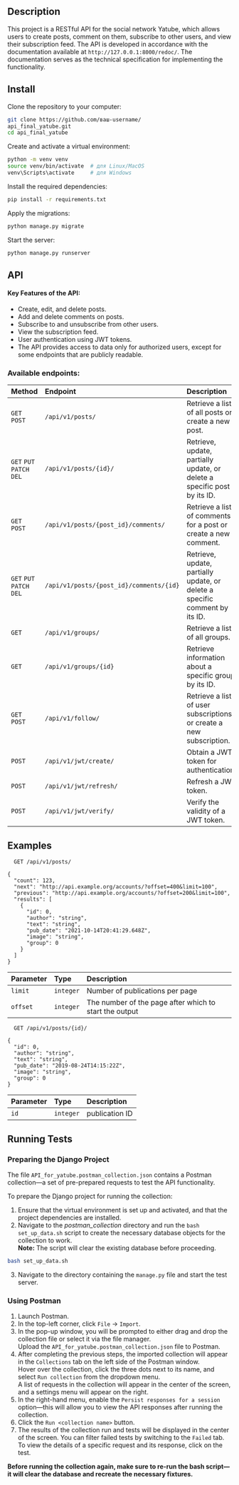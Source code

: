 
## Description

This project is a RESTful API for the social network Yatube, which allows users to create posts, comment on them, subscribe to other users, and view their subscription feed. The API is developed in accordance with the documentation available at `http://127.0.0.1:8000/redoc/`. The documentation serves as the technical specification for implementing the functionality.


## Install

Clone the repository to your computer:

```bash
git clone https://github.com/ваш-username/      
api_final_yatube.git
cd api_final_yatube
```

Create and activate a virtual environment:

```bash
python -m venv venv
source venv/bin/activate  # для Linux/MacOS
venv\Scripts\activate     # для Windows
```

Install the required dependencies:

```bash
pip install -r requirements.txt
```

Apply the migrations:
```bash
python manage.py migrate
```

Start the server:
```bash
python manage.py runserver
```
## API

#### Key Features of the API:
- Create, edit, and delete posts.
- Add and delete comments on posts.
- Subscribe to and unsubscribe from other users.
- View the subscription feed.
- User authentication using JWT tokens.
- The API provides access to data only for authorized users, except for some endpoints that are publicly readable.

### Available endpoints:

| Method | Endpoint     | Description                       |
| :-------- | :------- | :-------------------------------- |
| `GET` `POST`      | `/api/v1/posts/` | Retrieve a list of all posts or create a new post. |
| `GET` `PUT` `PATCH` `DEL`    | `/api/v1/posts/{id}/` | Retrieve, update, partially update, or delete a specific post by its ID. |
| `GET` `POST`| `/api/v1/posts/{post_id}/comments/` | Retrieve a list of comments for a post or create a new comment. |
| `GET` `PUT` `PATCH` `DEL`| `/api/v1/posts/{post_id}/comments/{id}` | Retrieve, update, partially update, or delete a specific comment by its ID. |
| `GET` | `/api/v1/groups/` | Retrieve a list of all groups. |
| `GET` | `/api/v1/groups/{id}` | Retrieve information about a specific group by its ID. |
| `GET` `POST` | `/api/v1/follow/` | Retrieve a list of user subscriptions or create a new subscription. |
| `POST` | `/api/v1/jwt/create/` | Obtain a JWT token for authentication. |
| `POST` | `/api/v1/jwt/refresh/` | Refresh a JWT token. |
| `POST` | `/api/v1/jwt/verify/` | Verify the validity of a JWT token. |


## Examples

```http
  GET /api/v1/posts/
```

```http
{
  "count": 123,
  "next": "http://api.example.org/accounts/?offset=400&limit=100",
  "previous": "http://api.example.org/accounts/?offset=200&limit=100",
  "results": [
    {
      "id": 0,
      "author": "string",
      "text": "string",
      "pub_date": "2021-10-14T20:41:29.648Z",
      "image": "string",
      "group": 0
    }
  ]
}
```

| Parameter | Type     | Description                |
| :-------- | :------- | :------------------------- |
| `limit` | `integer` | Number of publications per page |
| `offset` | `integer` | The number of the page after which to start the output |



```http
  GET /api/v1/posts/{id}/
```

```http
{
  "id": 0,
  "author": "string",
  "text": "string",
  "pub_date": "2019-08-24T14:15:22Z",
  "image": "string",
  "group": 0
}
```

| Parameter | Type     | Description                       |
| :-------- | :------- | :-------------------------------- |
| `id`      | `integer` | publication ID |


## Running Tests

### Preparing the Django Project

The file `API_for_yatube.postman_collection.json` contains a Postman collection—a set of pre-prepared requests to test the API functionality.

To prepare the Django project for running the collection:

1. Ensure that the virtual environment is set up and activated, and that the project dependencies are installed.
2. Navigate to the *postman_collection* directory and run the `bash set_up_data.sh` script to create the necessary database objects for the collection to work.  
   **Note:** The script will clear the existing database before proceeding.

```bash
bash set_up_data.sh
```
3. Navigate to the directory containing the `manage.py` file and start the test server.

### Using Postman

1. Launch Postman.
2. In the top-left corner, click `File` -> `Import`.
3. In the pop-up window, you will be prompted to either drag and drop the collection file or select it via the file manager.  
   Upload the `API_for_yatube.postman_collection.json` file to Postman.
4. After completing the previous steps, the imported collection will appear in the `Collections` tab on the left side of the Postman window.  
   Hover over the collection, click the three dots next to its name, and select `Run collection` from the dropdown menu.  
   A list of requests in the collection will appear in the center of the screen, and a settings menu will appear on the right.
5. In the right-hand menu, enable the `Persist responses for a session` option—this will allow you to view the API responses after running the collection.
6. Click the `Run <collection name>` button.
7. The results of the collection run and tests will be displayed in the center of the screen. You can filter failed tests by switching to the `Failed` tab.  
   To view the details of a specific request and its response, click on the test.

**Before running the collection again, make sure to re-run the bash script—it will clear the database and recreate the necessary fixtures.**
